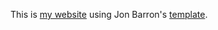 This is [my website](https://llam11.github.io/) using Jon Barron's [template](https://jonbarron.info/).